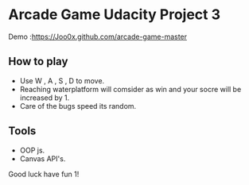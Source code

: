 # Arcade Game Udacity Project 3
Demo :https://Joo0x.github.com/arcade-game-master

## How to play
- Use W , A , S , D to move.
- Reaching waterplatform will comsider as win and your socre will be increased by 1.
- Care of the bugs speed its random.


## Tools
- OOP js.
- Canvas API's.

Good luck have fun 1!
